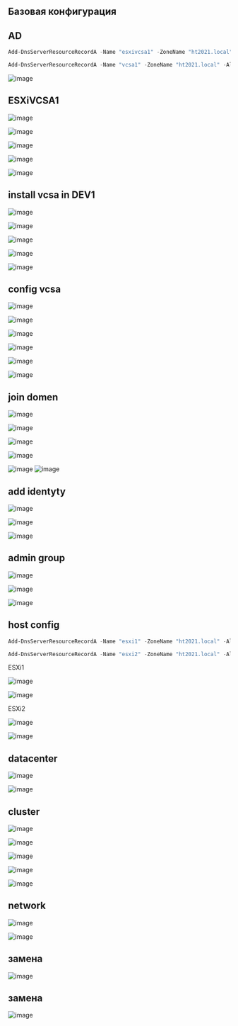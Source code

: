 
## Базовая конфигурация

## AD 
```powershell
Add-DnsServerResourceRecordA -Name "esxivcsa1" -ZoneName "ht2021.local" -AllowUpdateAny -IPv4Address "172.30.0.4" -CreatePtr 

Add-DnsServerResourceRecordA -Name "vcsa1" -ZoneName "ht2021.local" -AllowUpdateAny -IPv4Address "172.30.0.5" -CreatePtr
```
![image](https://user-images.githubusercontent.com/79700810/135412898-0ae8a226-cd6a-4fc0-8d8f-fe5f27c9289f.png)

## ESXiVCSA1

![image](https://user-images.githubusercontent.com/79700810/135403164-84049686-a6a1-422b-9b34-adedb037b642.png)

![image](https://user-images.githubusercontent.com/79700810/135403249-bfc792ef-74dd-4851-9969-245f9c145769.png)

![image](https://user-images.githubusercontent.com/79700810/135403300-f2039560-351d-4ff0-81dd-7fb362ec718c.png)

![image](https://user-images.githubusercontent.com/79700810/135403423-606b27c7-eada-4179-a9e4-fd179dfa0d45.png)

![image](https://user-images.githubusercontent.com/79700810/135403468-cd30c045-466c-4223-a4b4-99e1a95e7c11.png)



## install vcsa in DEV1


![image](https://user-images.githubusercontent.com/79700810/135404545-c901b91b-2212-4a1d-b06c-1fa552eed92b.png)

![image](https://user-images.githubusercontent.com/79700810/135404630-71ce1e7f-df5a-4b08-b459-ac3e1671c45c.png)

![image](https://user-images.githubusercontent.com/79700810/135404686-ae80a019-cd10-4523-a058-8708afbfcf1a.png)

![image](https://user-images.githubusercontent.com/79700810/135404742-d5798125-a7b8-4aeb-b0a6-ffbe87006b07.png)

![image](https://user-images.githubusercontent.com/79700810/135404962-025505a2-88df-4377-9e36-15aab143448d.png)


## config vcsa 

![image](https://user-images.githubusercontent.com/79700810/135412166-16ebc16e-a0b2-4944-ae92-0d307ecd7ae4.png)


![image](https://user-images.githubusercontent.com/79700810/135412101-ca8c0ea6-a94f-4a48-865d-c86c4b16153c.png)


![image](https://user-images.githubusercontent.com/79700810/135412335-a0e1a285-dd9d-4a45-8701-fdc6cb6b78ee.png)

![image](https://user-images.githubusercontent.com/79700810/135414383-b5d1b48c-e824-443a-a498-7fa76ec8b813.png)

![image](https://user-images.githubusercontent.com/79700810/135414539-cc414ffd-62a5-4828-bb27-b842005cd905.png)

![image](https://user-images.githubusercontent.com/79700810/135414591-3fb60e05-bd09-4d39-baee-aa0850dd5932.png)

## join domen
![image](https://user-images.githubusercontent.com/79700810/135414702-873b227e-e2ca-4b7d-8fcf-b91ca597822c.png)

![image](https://user-images.githubusercontent.com/79700810/135414774-9d158875-918c-48e7-a47e-8337ac243c45.png)

![image](https://user-images.githubusercontent.com/79700810/135415042-cd48f4c9-cb0d-4ae7-bc20-6532a7ee8b0c.png)

![image](https://user-images.githubusercontent.com/79700810/135415142-aea9af3f-526c-4056-a70d-e0a14d8ad472.png)

![image](https://user-images.githubusercontent.com/79700810/135416603-83f0247a-5e4d-46aa-9af4-1de417cf4d21.png)
![image](https://user-images.githubusercontent.com/79700810/135416679-df40adf2-090e-4df7-a8a7-c471870b5917.png)

## add identyty 
![image](https://user-images.githubusercontent.com/79700810/135416696-277ff07d-b2c0-4730-aa3a-3a6129630d06.png)

![image](https://user-images.githubusercontent.com/79700810/135416779-513d68ec-e22d-4300-8af4-3c2696ad82a4.png)

![image](https://user-images.githubusercontent.com/79700810/135416873-ee606086-dff7-4f8c-8206-60bf0e18a094.png)


## admin group

![image](https://user-images.githubusercontent.com/79700810/135417144-e1c18168-8163-4639-86b2-541e3f0a3c4d.png)

![image](https://user-images.githubusercontent.com/79700810/135417075-890fb75f-d344-481d-afca-6fcf3e79cf07.png)

![image](https://user-images.githubusercontent.com/79700810/135418208-fa92b8af-7630-4046-9dc0-5e8bb750860f.png)

## host config 

```powershell
Add-DnsServerResourceRecordA -Name "esxi1" -ZoneName "ht2021.local" -AllowUpdateAny -IPv4Address "172.30.0.6" -CreatePtr

Add-DnsServerResourceRecordA -Name "esxi2" -ZoneName "ht2021.local" -AllowUpdateAny -IPv4Address "172.30.0.7" -CreatePtr
```

ESXi1

![image](https://user-images.githubusercontent.com/79700810/135413309-84959e81-8e3e-4c13-87c5-759e8d7e27f6.png)

![image](https://user-images.githubusercontent.com/79700810/135414107-1c936869-0241-49aa-92a2-d34a484e6e48.png)

ESXi2

![image](https://user-images.githubusercontent.com/79700810/135414229-6f95de7c-153e-4053-a1e1-d872b878a2e2.png)

![image](https://user-images.githubusercontent.com/79700810/135414423-8a1ff8fd-413a-47d0-810b-d13a04da93ef.png)


## datacenter

![image](https://user-images.githubusercontent.com/79700810/135418065-f2ed6bb9-b991-4f41-94b5-68ce66819e90.png)

![image](https://user-images.githubusercontent.com/79700810/135418349-564c76b0-86ed-4804-a63d-22687b68f943.png)


## cluster

![image](https://user-images.githubusercontent.com/79700810/135418408-b9fe568f-aca6-4161-8baf-9346e3caba1e.png)

![image](https://user-images.githubusercontent.com/79700810/135418479-ab912d91-6484-4f11-b4f0-5c4c5090a7e5.png)

![image](https://user-images.githubusercontent.com/79700810/135418557-6e576f50-c97d-4296-9a36-abd301c09a82.png)

![image](https://user-images.githubusercontent.com/79700810/135418739-5239bafe-4eac-4a53-9ae6-836423b68696.png)

![image](https://user-images.githubusercontent.com/79700810/135418775-18cd39bd-1aec-4623-a40c-4d120c86c725.png)

## network

![image](https://user-images.githubusercontent.com/79700810/135418985-291690d8-417b-47ee-b865-fe2f522f0580.png)

![image](https://user-images.githubusercontent.com/79700810/135419126-ef91ef9f-eaad-47dd-9da7-876b25bf22b1.png)

## замена
![image](https://user-images.githubusercontent.com/79700810/135419255-3f395c59-b38a-42d3-9b2b-55b1ae537412.png)

## замена

![image](https://user-images.githubusercontent.com/79700810/135419385-5fbedbdb-29f9-4181-90dd-f3b6bf355417.png)


